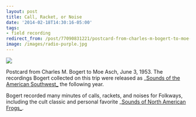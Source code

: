 ```yaml
---
layout: post 
title: Call, Racket, or Noise
date: '2014-02-18T14:30:16-05:00' 
tags: 
- field recording 
redirect_from: /post/77090831221/postcard-from-charles-m-bogert-to-moe-asch-june/
image: /images/radio-purple.jpg
--- 
```


![](http://d.pr/8VSD+)

Postcard from Charles M. Bogert to Moe Asch, June 3, 1953. The recordings Bogert collected on this trip were released as _[Sounds of the American Southwest_][1] the following year.

Bogert recorded many minutes of calls, rackets, and noises for Folkways, including the cult classic and personal favorite _[Sounds of North American Frogs_][2].

[1]: http://www.folkways.si.edu/sounds-of-the-american-southwest/album/smithsonian
[2]: http://www.folkways.si.edu/sounds-of-north-american-frogs/science-nature/album/smithsonian
  
